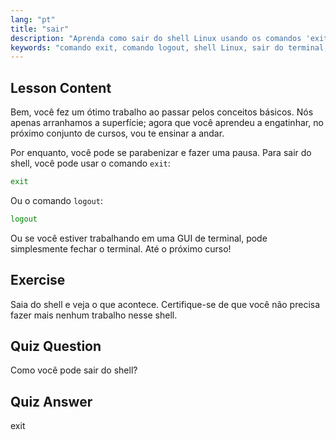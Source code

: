 ```yaml
---
lang: "pt"
title: "sair"
description: "Aprenda como sair do shell Linux usando os comandos 'exit' ou 'logout'. Entenda a navegação básica do shell para iniciantes. Comece sua jornada Linux hoje!"
keywords: "comando exit, comando logout, shell Linux, sair do terminal, conceitos básicos de Linux, Linux para iniciantes, tutorial de Linux"
---
```


## Lesson Content

Bem, você fez um ótimo trabalho ao passar pelos conceitos básicos. Nós apenas arranhamos a superfície; agora que você aprendeu a engatinhar, no próximo conjunto de cursos, vou te ensinar a andar.

Por enquanto, você pode se parabenizar e fazer uma pausa. Para sair do shell, você pode usar o comando `exit`:

```bash
exit
```

Ou o comando `logout`:

```bash
logout
```

Ou se você estiver trabalhando em uma GUI de terminal, pode simplesmente fechar o terminal. Até o próximo curso!

## Exercise

Saia do shell e veja o que acontece. Certifique-se de que você não precisa fazer mais nenhum trabalho nesse shell.

## Quiz Question

Como você pode sair do shell?

## Quiz Answer

exit

